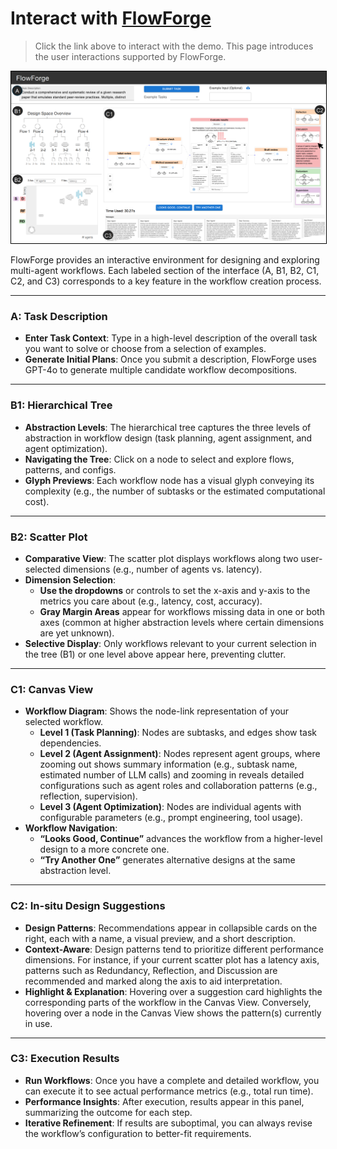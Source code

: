 <!-- docs/user-interactions.md -->

# Interact with  [FlowForge](https://vis-flow-forge-demo.vercel.app)

> Click the link above to interact with the demo. This page introduces the user interactions supported by FlowForge.

<div style="text-align: center;">
  <img src="./assets/interface.png" width="800px" style="border: 1px solid black;">
</div>

FlowForge provides an interactive environment for designing and exploring multi-agent workflows. Each labeled section of the interface (A, B1, B2, C1, C2, and C3) corresponds to a key feature in the workflow creation process.

---

### A: Task Description

- **Enter Task Context**: Type in a high-level description of the overall task you want to solve or choose from a selection of examples.
- **Generate Initial Plans**: Once you submit a description, FlowForge uses GPT-4o to generate multiple candidate workflow decompositions.

---

### B1: Hierarchical Tree

- **Abstraction Levels**: The hierarchical tree captures the three levels of abstraction in workflow design (task planning, agent assignment, and agent optimization).
- **Navigating the Tree**: Click on a node to select and explore flows, patterns, and configs.
- **Glyph Previews**: Each workflow node has a visual glyph conveying its complexity (e.g., the number of subtasks or the estimated computational cost).

---

### B2: Scatter Plot

- **Comparative View**: The scatter plot displays workflows along two user-selected dimensions (e.g., number of agents vs. latency).
- **Dimension Selection**:
  - **Use the dropdowns** or controls to set the x-axis and y-axis to the metrics you care about (e.g., latency, cost, accuracy).
  - **Gray Margin Areas** appear for workflows missing data in one or both axes (common at higher abstraction levels where certain dimensions are yet unknown).
- **Selective Display**: Only workflows relevant to your current selection in the tree (B1) or one level above appear here, preventing clutter.

---

### C1: Canvas View

- **Workflow Diagram**: Shows the node-link representation of your selected workflow.
  - **Level 1 (Task Planning)**: Nodes are subtasks, and edges show task dependencies.
  - **Level 2 (Agent Assignment)**: Nodes represent agent groups, where zooming out shows summary information (e.g., subtask name, estimated number of LLM calls) and zooming in reveals detailed configurations such as agent roles and collaboration patterns (e.g., reflection, supervision).
  - **Level 3 (Agent Optimization)**: Nodes are individual agents with configurable parameters (e.g., prompt engineering, tool usage).
- **Workflow Navigation**:
  - **“Looks Good, Continue”** advances the workflow from a higher-level design to a more concrete one.
  - **“Try Another One”** generates alternative designs at the same abstraction level.

---

### C2: In-situ Design Suggestions

- **Design Patterns**: Recommendations appear in collapsible cards on the right, each with a name, a visual preview, and a short description.
- **Context-Aware**: Design patterns tend to prioritize different performance dimensions. For instance, if your current scatter plot has a latency axis, patterns such as Redundancy, Reflection, and Discussion are recommended
  and marked along the axis to aid interpretation.
- **Highlight & Explanation**: Hovering over a suggestion card highlights the corresponding parts of the workflow in the Canvas View. Conversely, hovering over a node in the Canvas View shows the pattern(s) currently in use.

---

### C3: Execution Results

- **Run Workflows**: Once you have a complete and detailed workflow, you can execute it to see actual performance metrics (e.g., total run time).
- **Performance Insights**: After execution, results appear in this panel, summarizing the outcome for each step.
- **Iterative Refinement**: If results are suboptimal, you can always revise the workflow’s configuration to better-fit requirements.
